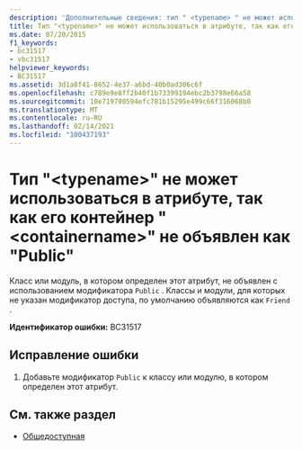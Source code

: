 ```yaml
---
description: 'Дополнительные сведения: тип " <typename> " не может использоваться как атрибут, так как его контейнер " <containername> " не объявлен как "Public"'
title: Тип "<typename>" не может использоваться в атрибуте, так как его контейнер "<containername>" не объявлен как "Public"
ms.date: 07/20/2015
f1_keywords:
- bc31517
- vbc31517
helpviewer_keywords:
- BC31517
ms.assetid: 3d1a8f41-8652-4e37-a6bd-40b0ad306c6f
ms.openlocfilehash: c789e9e8ff2b40f1b73399194ebc2b3798e66a58
ms.sourcegitcommit: 10e719780594efc781b15295e499c66f316068b8
ms.translationtype: MT
ms.contentlocale: ru-RU
ms.lasthandoff: 02/14/2021
ms.locfileid: "100437193"
---
```

# <a name="type-typename-cannot-be-used-as-an-attribute-because-its-container-containername-is-not-declared-public"></a>Тип "\<typename>" не может использоваться в атрибуте, так как его контейнер "\<containername>" не объявлен как "Public"

Класс или модуль, в котором определен этот атрибут, не объявлен с использованием модификатора `Public` . Классы и модули, для которых не указан модификатор доступа, по умолчанию объявляются как `Friend` .  
  
 **Идентификатор ошибки:** BC31517  
  
## <a name="to-correct-this-error"></a>Исправление ошибки  
  
1. Добавьте модификатор `Public` к классу или модулю, в котором определен этот атрибут.  
  
## <a name="see-also"></a>См. также раздел

- [Общедоступная](../language-reference/modifiers/public.md)
